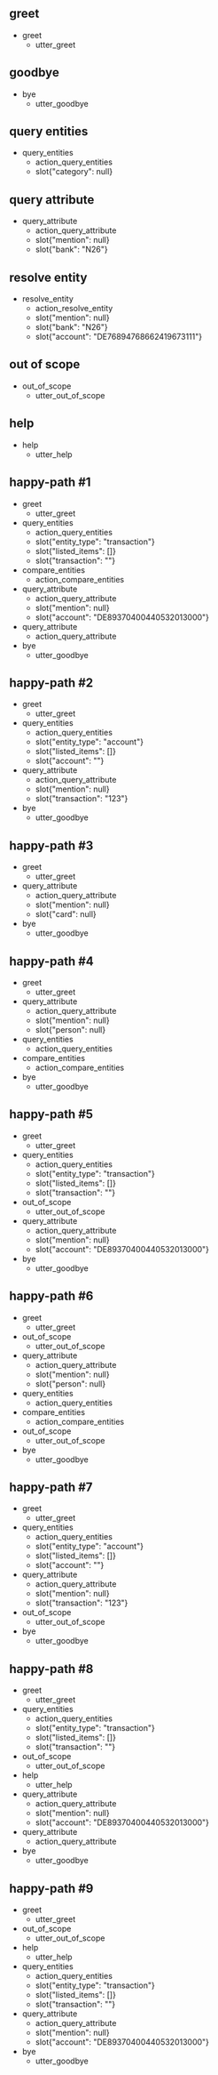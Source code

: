 ## greet
* greet
  - utter_greet
 
## goodbye
* bye
  - utter_goodbye

## query entities
* query_entities
  - action_query_entities
  - slot{"category": null}

## query attribute
* query_attribute
  - action_query_attribute
  - slot{"mention": null}
  - slot{"bank": "N26"}

## resolve entity
* resolve_entity
  - action_resolve_entity
  - slot{"mention": null}
  - slot{"bank": "N26"}
  - slot{"account": "DE76894768662419673111"}
  
## out of scope
* out_of_scope
  - utter_out_of_scope
  
## help
* help
  - utter_help

## happy-path #1
* greet
  - utter_greet
* query_entities
  - action_query_entities
  - slot{"entity_type": "transaction"}
  - slot{"listed_items": []}
  - slot{"transaction": ""}
* compare_entities
  - action_compare_entities
* query_attribute
  - action_query_attribute
  - slot{"mention": null}
  - slot{"account": "DE89370400440532013000"}
* query_attribute
  - action_query_attribute
* bye
  - utter_goodbye

## happy-path #2
* greet
  - utter_greet
* query_entities
  - action_query_entities
  - slot{"entity_type": "account"}
  - slot{"listed_items": []}
  - slot{"account": ""}
* query_attribute
  - action_query_attribute
  - slot{"mention": null}
  - slot{"transaction": "123"}
* bye
  - utter_goodbye

## happy-path #3
* greet
  - utter_greet
* query_attribute
  - action_query_attribute
  - slot{"mention": null}
  - slot{"card": null}
* bye
  - utter_goodbye

## happy-path #4
* greet
  - utter_greet
* query_attribute
  - action_query_attribute
  - slot{"mention": null}
  - slot{"person": null}
* query_entities
  - action_query_entities
* compare_entities
  - action_compare_entities
* bye
  - utter_goodbye

## happy-path #5
* greet
  - utter_greet
* query_entities
  - action_query_entities
  - slot{"entity_type": "transaction"}
  - slot{"listed_items": []}
  - slot{"transaction": ""}
* out_of_scope
  - utter_out_of_scope
* query_attribute
  - action_query_attribute
  - slot{"mention": null}
  - slot{"account": "DE89370400440532013000"}
* bye
  - utter_goodbye

## happy-path #6
* greet
  - utter_greet
* out_of_scope
  - utter_out_of_scope
* query_attribute
  - action_query_attribute
  - slot{"mention": null}
  - slot{"person": null}
* query_entities
  - action_query_entities
* compare_entities
  - action_compare_entities
* out_of_scope
  - utter_out_of_scope
* bye
  - utter_goodbye

## happy-path #7
* greet
  - utter_greet
* query_entities
  - action_query_entities
  - slot{"entity_type": "account"}
  - slot{"listed_items": []}
  - slot{"account": ""}
* query_attribute
  - action_query_attribute
  - slot{"mention": null}
  - slot{"transaction": "123"}
* out_of_scope
  - utter_out_of_scope
* bye
  - utter_goodbye

## happy-path #8
* greet
  - utter_greet
* query_entities
  - action_query_entities
  - slot{"entity_type": "transaction"}
  - slot{"listed_items": []}
  - slot{"transaction": ""}
* out_of_scope
  - utter_out_of_scope
* help
  - utter_help
* query_attribute
  - action_query_attribute
  - slot{"mention": null}
  - slot{"account": "DE89370400440532013000"}
* query_attribute
  - action_query_attribute
* bye
  - utter_goodbye

## happy-path #9
* greet
  - utter_greet
* out_of_scope
  - utter_out_of_scope
* help
  - utter_help
* query_entities
  - action_query_entities
  - slot{"entity_type": "transaction"}
  - slot{"listed_items": []}
  - slot{"transaction": ""}
* query_attribute
  - action_query_attribute
  - slot{"mention": null}
  - slot{"account": "DE89370400440532013000"}
* bye
  - utter_goodbye